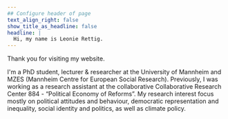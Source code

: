 ```yaml
---
## Configure header of page
text_align_right: false
show_title_as_headline: false
headline: |
  Hi, my name is Leonie Rettig. 
---
```

Thank you for visiting my website.
<!-- this is a subheadline -->
I'm a PhD student, lecturer & researcher at the University of Mannheim and MZES (Mannheim Centre for European Social Research). Previously, I was working as a research assistant at the collaborative Collaborative Research Center 884 - “Political Economy of Reforms”. My research interest focus mostly on political attitudes and behaviour, democratic representation and inequality, social identity and politics, as well as climate policy.
